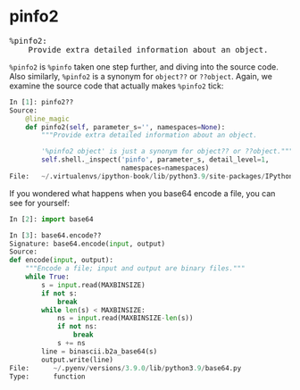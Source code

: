 # pinfo2

<pre class="output">
%pinfo2:
    Provide extra detailed information about an object.
</pre>

`%pinfo2` is `%pinfo` taken one step further, and diving into the source code. Also similarly, `%pinfo2` is a synonym for `object??` or `??object`. Again, we examine the source code that actually makes `%pinfo2` tick:

```python
In [1]: pinfo2??
Source:
    @line_magic
    def pinfo2(self, parameter_s='', namespaces=None):
        """Provide extra detailed information about an object.

        '%pinfo2 object' is just a synonym for object?? or ??object."""
        self.shell._inspect('pinfo', parameter_s, detail_level=1,
                            namespaces=namespaces)
File:   ~/.virtualenvs/ipython-book/lib/python3.9/site-packages/IPython/core/magics/namespace.py
```

If you wondered what happens when you base64 encode a file, you can see for yourself:

```python
In [2]: import base64

In [3]: base64.encode??
Signature: base64.encode(input, output)
Source:
def encode(input, output):
    """Encode a file; input and output are binary files."""
    while True:
        s = input.read(MAXBINSIZE)
        if not s:
            break
        while len(s) < MAXBINSIZE:
            ns = input.read(MAXBINSIZE-len(s))
            if not ns:
                break
            s += ns
        line = binascii.b2a_base64(s)
        output.write(line)
File:      ~/.pyenv/versions/3.9.0/lib/python3.9/base64.py
Type:      function
```